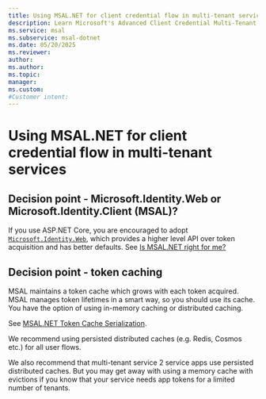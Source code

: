 ```yaml
---
title: Using MSAL.NET for client credential flow in multi-tenant services
description: Learn Microsoft's Advanced Client Credential Multi-Tenant with MSAL.NET, token caching, and Microsoft.Identity.Web for ASP.NET Core.
ms.service: msal
ms.subservice: msal-dotnet
ms.date: 05/20/2025
ms.reviewer: 
author: 
ms.author: 
ms.topic: 
manager: 
ms.custom: 
#Customer intent: 
---
```


# Using MSAL.NET for client credential flow in multi-tenant services

## Decision point - Microsoft.Identity.Web or Microsoft.Identity.Client (MSAL)?

If you use ASP.NET Core, you are encouraged to adopt [`Microsoft.Identity.Web`](https://github.com/AzureAD/microsoft-identity-web/wiki), which provides a higher level API over token acquisition and has better defaults. See [Is MSAL.NET right for me?](../getting-started/choosing-msal-dotnet.md)

## Decision point - token caching

MSAL maintains a token cache which grows with each token acquired. MSAL manages token lifetimes in a smart way, so you should use its cache. You have the option of using in-memory caching or distributed caching. 

See [MSAL.NET Token Cache Serialization](/azure/active-directory/develop/msal-net-token-cache-serialization).

We recommend using persisted distributed caches (e.g. Redis, Cosmos etc.) for all user flows.

We also recommend that multi-tenant service 2 service apps use persisted distributed caches. But you may get away with using a memory cache with evictions if you know that your service needs app tokens for a limited number of tenants.
